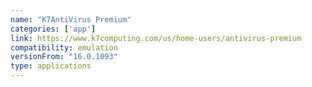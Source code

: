 ```yaml
---
name: "K7AntiVirus Premium"
categories: ['app']
link: https://www.k7computing.com/us/home-users/antivirus-premium
compatibility: emulation
versionFrom: "16.0.1093"
type: applications
---
```


